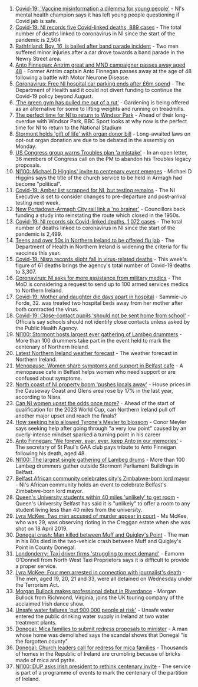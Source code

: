 1. [Covid-19: 'Vaccine misinformation a dilemma for young people'](https://www.bbc.co.uk/news/uk-northern-ireland-58616080?at_medium=RSS&at_campaign=KARANGA) - NI's mental health champion says it has left young people questioning if Covid jab is safe.
2. [Covid-19: NI records five Covid-linked deaths, 889 cases](https://www.bbc.co.uk/news/uk-northern-ireland-58614878?at_medium=RSS&at_campaign=KARANGA) - The total number of deaths linked to coronavirus in NI since the start of the pandemic is 2,504
3. [Rathfriland: Boy, 16, is bailed after band parade incident](https://www.bbc.co.uk/news/uk-northern-ireland-58616082?at_medium=RSS&at_campaign=KARANGA) - Two men suffered minor injuries after a car drove towards a band parade in the Newry Street area.
4. [Anto Finnegan: Antrim great and MND campaigner passes away aged 48](https://www.bbc.co.uk/sport/gaelic-games/58612007?at_medium=RSS&at_campaign=KARANGA) - Former Antrim captain Anto Finnegan passes away at the age of 48 following a battle with Motor Neurone Disease.
5. [Coronavirus: Free NI hospital car parking ends after £6m spend](https://www.bbc.co.uk/news/uk-northern-ireland-58570838?at_medium=RSS&at_campaign=KARANGA) - The Department of Health said it could not divert funding to continue the Covid-19 policy beyond August.
6. [‘The green gym has pulled me out of a rut’](https://www.bbc.co.uk/news/uk-northern-ireland-58436618?at_medium=RSS&at_campaign=KARANGA) - Gardening is being offered as an alternative for some to lifting weights and running on treadmills.
7. [The perfect time for NI to return to Windsor Park](https://www.bbc.co.uk/sport/football/58544008?at_medium=RSS&at_campaign=KARANGA) - Ahead of their long-overdue with Windsor Park, BBC Sport looks at why now is the perfect time for NI to return to the National Stadium
8. [Stormont holds 'gift of life' with organ donor bill](https://www.bbc.co.uk/news/uk-northern-ireland-58614874?at_medium=RSS&at_campaign=KARANGA) - Long-awaited laws on opt-out organ donation are due to be debated in the assembly on Monday.
9. [US Congress group warns Troubles plan 'a mistake'](https://www.bbc.co.uk/news/uk-northern-ireland-58614869?at_medium=RSS&at_campaign=KARANGA) - In an open letter, 36 members of Congress call on the PM to abandon his Troubles legacy proposals.
10. [NI100: Michael D Higgins' invite to centenary event emerges](https://www.bbc.co.uk/news/uk-northern-ireland-58612070?at_medium=RSS&at_campaign=KARANGA) - Michael D Higgins says the title of the church service to be held in Armagh had become "political".
11. [Covid-19: Amber list scrapped for NI, but testing remains](https://www.bbc.co.uk/news/uk-northern-ireland-58609107?at_medium=RSS&at_campaign=KARANGA) - The NI Executive is set to consider changes to pre-departure and post-arrival testing next week.
12. [New Portadown-Armagh City rail link a 'no brainer'](https://www.bbc.co.uk/news/uk-northern-ireland-58596625?at_medium=RSS&at_campaign=KARANGA) - Councillors back funding a study into reinstating the route which closed in the 1950s.
13. [Covid-19: NI records six Covid-linked deaths, 1,072 cases](https://www.bbc.co.uk/news/uk-northern-ireland-58610005?at_medium=RSS&at_campaign=KARANGA) - The total number of deaths linked to coronavirus in NI since the start of the pandemic is 2,499.
14. [Teens and over 50s in Northern Ireland to be offered flu jab](https://www.bbc.co.uk/news/uk-northern-ireland-58602611?at_medium=RSS&at_campaign=KARANGA) - The Department of Health in Northern Ireland is widening the criteria for flu vaccines this year.
15. [Covid-19: Nisra records slight fall in virus-related deaths](https://www.bbc.co.uk/news/uk-northern-ireland-58596552?at_medium=RSS&at_campaign=KARANGA) - This week's figure of 61 deaths brings the agency's total number of Covid-19 deaths to 3,307.
16. [Coronavirus: NI asks for more assistance from military medics](https://www.bbc.co.uk/news/uk-northern-ireland-58587860?at_medium=RSS&at_campaign=KARANGA) - The MoD is considering a request to send up to 100 armed services medics to Northern Ireland.
17. [Covid-19: Mother and daughter die days apart in hospital](https://www.bbc.co.uk/news/uk-northern-ireland-58575722?at_medium=RSS&at_campaign=KARANGA) - Sammie-Jo Forde, 32. was treated two hospital beds away from her mother after both contracted the virus.
18. [Covid-19: Close-contact pupils 'should not be sent home from school'](https://www.bbc.co.uk/news/uk-northern-ireland-58565658?at_medium=RSS&at_campaign=KARANGA) - Officials say schools should not identify close contacts unless asked by the Public Health Agency.
19. [NI100: Stormont hosts largest ever gathering of Lambeg drummers](https://www.bbc.co.uk/news/uk-northern-ireland-58612163?at_medium=RSS&at_campaign=KARANGA) - More than 100 drummers take part in the event held to mark the centenary of Northern Ireland.
20. [Latest Northern Ireland weather forecast](https://www.bbc.co.uk/news/uk-northern-ireland-26018439?at_medium=RSS&at_campaign=KARANGA) - The weather forecast in Northern Ireland.
21. [Menopause: Women share symptoms and support in Belfast cafe](https://www.bbc.co.uk/news/uk-northern-ireland-58596628?at_medium=RSS&at_campaign=KARANGA) - A menopause cafe in Belfast helps women who need support or are confused about symptoms.
22. [North coast of NI property boom 'pushes locals away'](https://www.bbc.co.uk/news/uk-northern-ireland-58578034?at_medium=RSS&at_campaign=KARANGA) - House prices in the Causeway Coast and Glens area rose by 17% in the last year, according to Nisra.
23. [Can NI women upset the odds once more?](https://www.bbc.co.uk/sport/football/58544007?at_medium=RSS&at_campaign=KARANGA) - Ahead of the start of qualification for the 2023 World Cup, can Northern Ireland pull off another major upset and reach the finals?
24. [How seeking help allowed Tyrone's Meyler to blossom](https://www.bbc.co.uk/sport/gaelic-games/58569332?at_medium=RSS&at_campaign=KARANGA) - Conor Meyler says seeking help after going through "a very low point" caused by an overly-intense mindset sparked a turning point in his career
25. [Anto Finnegan: 'We forever, ever, ever, keep Anto in our memories'](https://www.bbc.co.uk/news/uk-northern-ireland-58618069?at_medium=RSS&at_campaign=KARANGA) - The secretary of St Paul's GAA club pays tribute to Anto Finnegan following his death, aged 48.
26. [NI100: The largest single gathering of Lambeg drums](https://www.bbc.co.uk/news/uk-northern-ireland-58612164?at_medium=RSS&at_campaign=KARANGA) - More than 100 Lambeg drummers gather outside Stormont Parliament Buildings in Belfast.
27. [Belfast African community celebrates city's Zimbabwe-born lord mayor](https://www.bbc.co.uk/news/uk-northern-ireland-58586546?at_medium=RSS&at_campaign=KARANGA) - NI's African community holds an event to celebrate Belfast's Zimbabwe-born lord mayor.
28. [Queen's University students within 40 miles 'unlikely' to get room](https://www.bbc.co.uk/news/uk-northern-ireland-58588388?at_medium=RSS&at_campaign=KARANGA) - Queen's University Belfast has said it is "unlikely" to offer a room to any student living less than 40 miles from the university.
29. [Lyra McKee: Two men accused of murder appear in court](https://www.bbc.co.uk/news/uk-northern-ireland-foyle-west-58593564?at_medium=RSS&at_campaign=KARANGA) - Ms McKee, who was 29, was observing rioting in the Creggan estate when she was shot on 18 April 2019.
30. [Donegal crash: Man killed between Muff and Quigley's Point](https://www.bbc.co.uk/news/world-europe-58593563?at_medium=RSS&at_campaign=KARANGA) - The man in his 80s died in the two-vehicle crash between Muff and Quigley's Point in County Donegal.
31. [Londonderry: Taxi driver firms 'struggling to meet demand'](https://www.bbc.co.uk/news/uk-northern-ireland-foyle-west-58581113?at_medium=RSS&at_campaign=KARANGA) - Eamonn O'Donnell from North West Taxi Proprietors says it is difficult to provide a proper service.
32. [Lyra McKee: Four men arrested in connection with journalist's death](https://www.bbc.co.uk/news/uk-northern-ireland-56907220?at_medium=RSS&at_campaign=KARANGA) - The men, aged 19, 20, 21 and 33, were all detained on Wednesday under the Terrorism Act.
33. [Morgan Bullock makes professional debut in Riverdance](https://www.bbc.co.uk/news/entertainment-arts-58602633?at_medium=RSS&at_campaign=KARANGA) - Morgan Bullock from Richmond, Virginia, joins the UK touring company of the acclaimed Irish dance show.
34. [Unsafe water failures 'put 900,000 people at risk'](https://www.bbc.co.uk/news/world-europe-58607793?at_medium=RSS&at_campaign=KARANGA) - Unsafe water entered the public drinking water supply in Ireland at two water treatment plants.
35. [Donegal: Mica families to submit redress proposals to minister](https://www.bbc.co.uk/news/world-europe-58591286?at_medium=RSS&at_campaign=KARANGA) - A man whose home was demolished says the scandal shows that Donegal "is the forgotten county".
36. [Donegal: Church leaders call for redress for mica families](https://www.bbc.co.uk/news/world-europe-58589591?at_medium=RSS&at_campaign=KARANGA) - Thousands of homes in the Republic of Ireland are crumbling because of bricks made of mica and pyrite.
37. [NI100: DUP asks Irish president to rethink centenary invite](https://www.bbc.co.uk/news/uk-northern-ireland-58579399?at_medium=RSS&at_campaign=KARANGA) - The service is part of a programme of events to mark the centenary of the partition of Ireland.
